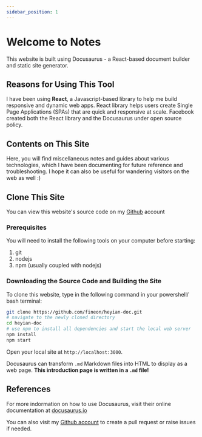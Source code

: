 ```yaml
---
sidebar_position: 1
---
```


# Welcome to Notes

This website is built using Docusaurus - a React-based document builder and static site generator. 

## Reasons for Using This Tool

I have been using **React**, a Javascript-based library to help me build responsive and dynamic web apps. React library helps users create Single Page Applications (SPAs) that are quick and responsive at scale. Facebook created both the React library and the Docusaurus under open source policy. 

## Contents on This Site
Here, you will find miscellaneous notes and guides about various technologies, which I have been documenting for future reference and troubleshooting. I hope it can also be useful for wandering visitors on the web as well :)

## Clone This Site

You can view this website's source code on my [Github](https://github.com/fineon/heyian-doc/) account

### Prerequisites
You will need to install the following tools on your computer before starting:
1. git
2. nodejs
3. npm (usually coupled with nodejs)

### Downloading the Source Code and Building the Site
To clone this website, type in the following command in your powershell/ bash terminal:

```bash
git clone https://github.com/fineon/heyian-doc.git 
# navigate to the newly cloned directory
cd heyian-doc
# use npm to install all dependencies and start the local web server 
npm install 
npm start
```

Open your local site at `http://localhost:3000`.

Docusaurus can transform `.md` Markdown files into HTML to display as a web page. **This introduction page is written in a `.md` file!**

## References
For more indormation on how to use Docusaurus, visit their online documentation at [docusaurus.io](https://docusaurus.io)

You can also visit my [Github account](https://github.com/fineon/heyian-doc/) to create a pull request or raise issues if needed. 
